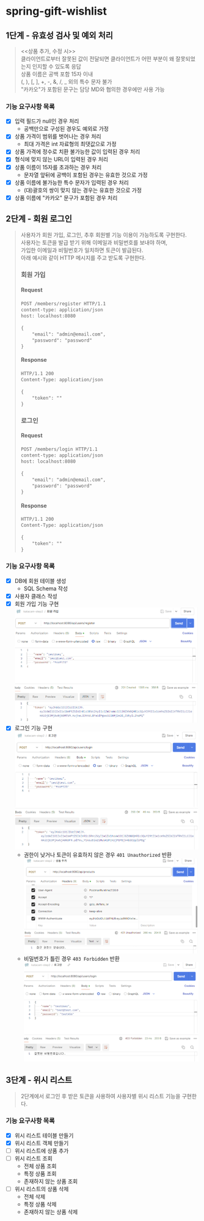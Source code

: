 # spring-gift-wishlist

## 1단계 - 유효성 검사 및 예외 처리
> <<상품 추가, 수정 시>>   
> 클라이언트로부터 잘못된 값이 전달되면 클라이언트가 어떤 부분이 왜 잘못되었는지 인지할 수 있도록 응답   
> 상품 이름은 공백 포함 15자 이내   
> (, ), [, ], +, -, &, /, _ 외의 특수 문자 불가   
> "카카오"가 포함된 문구는 담당 MD와 협의한 경우에만 사용 가능

### 기능 요구사항 목록
- [x] 입력 필드가 null인 경우 처리
  - 공백만으로 구성된 경우도 예외로 가정
- [x] 상품 가격이 범위를 벗어나는 경우 처리
  - 최대 가격은 int 자료형의 최댓값으로 가정
- [x] 상품 가격에 정수로 치환 불가능한 값이 입력된 경우 처리
- [x] 형식에 맞지 않는 URL이 입력된 경우 처리
- [x] 상품 이름이 15자를 초과하는 경우 처리
  - 문자열 앞뒤에 공백이 포함된 경우는 유효한 것으로 가정
- [x] 상품 이름에 불가능한 특수 문자가 입력된 경우 처리
  - (대)괄호의 쌍이 맞지 않는 경우는 유효한 것으로 가정
- [x] 상품 이름에 "카카오" 문구가 포함된 경우 처리

## 2단계 - 회원 로그인
> 사용자가 회원 가입, 로그인, 추후 회원별 기능 이용이 가능하도록 구현한다.   
> 사용자는 토큰을 발급 받기 위해 이메일과 비밀번호를 보내야 하며,   
> 가입한 이메일과 비밀번호가 일치하면 토큰이 발급된다.   
> 아래 예시와 같이 HTTP 메시지를 주고 받도록 구현한다.   
> 
> ### 회원 가입
> #### Request
> ```
> POST /members/register HTTP/1.1
> content-type: application/json
> host: localhost:8080
>
> {
>     "email": "admin@email.com",
>     "password": "password"
> }   
> ```
> #### Response
> ```
> HTTP/1.1 200
> Content-Type: application/json
>
> {
>     "token": ""
> }
> ```
> 
> ### 로그인
> #### Request
> ```
> POST /members/login HTTP/1.1
> content-type: application/json
> host: localhost:8080
>
> {
>     "email": "admin@email.com",
>     "password": "password"
> }
> ```
> #### Response
> ```
> HTTP/1.1 200
> Content-Type: application/json
>
> {
>     "token": ""
> }
> 
> ```


### 기능 요구사항 목록
- [x] DB에 회원 테이블 생성
  - SQL Schema 작성
- [x] 사용자 클래스 작성
- [x] 회원 가입 기능 구현
  ![img.png](img.png)
- [x] 로그인 기능 구현
  ![img_1.png](img_1.png)
  - 권한이 낮거나 토큰이 유효하지 않은 경우 `401 Unauthorized` 반환
    ![img_3.png](img_3.png)
  - 비밀번호가 틀린 경우 `403 Forbidden` 반환
    ![img_2.png](img_2.png)

## 3단계 - 위시 리스트
> 2단계에서 로그인 후 받은 토큰을 사용하여 사용자별 위시 리스트 기능을 구현한다.

### 기능 요구사항 목록
- [x] 위시 리스트 테이블 만들기
- [x] 위시 리스트 객체 만들기
- [ ] 위시 리스트에 상품 추가
- [ ] 위시 리스트 조회
  - 전체 상품 조회
  - 특정 상품 조회
  - 존재하지 않는 상품 조회
- [ ] 위시 리스트의 상품 삭제
  - 전체 삭제
  - 특정 상품 삭제
  - 존재하지 않는 상품 삭제